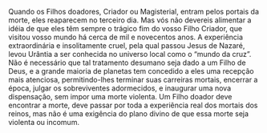 ﻿Quando os Filhos doadores, Criador ou Magisterial, entram pelos portais da morte, eles reaparecem no terceiro dia. Mas vós não devereis alimentar a idéia de que eles têm sempre o trágico fim do vosso Filho Criador, que visitou vosso mundo há cerca de mil e novecentos anos. A experiência extraordinária e insolitamente cruel, pela qual passou Jesus de Nazaré, levou Urântia a ser conhecida no universo local como o “mundo da cruz”. Não é necessário que tal tratamento desumano seja dado a um Filho de Deus, e a grande maioria de planetas tem concedido a eles uma recepção mais atenciosa, permitindo-lhes terminar suas carreiras mortais, encerrar a época, julgar os sobreviventes adormecidos, e inaugurar uma nova dispensação, sem impor uma morte violenta. Um Filho doador deve encontrar a morte, deve passar por toda a experiência real dos mortais dos reinos, mas não é uma exigência do plano divino de que essa morte seja violenta ou incomum.
